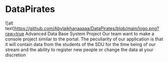 # DataPirates
![alt text]https://github.com/Abylaikhanaaaaa/DataPirates/blob/main/logo.png?raw=true
Advanced Data Base System Project 
Our team want to make a console project similar to the portal. The peculiarity of our application is that it will contain data from the students of the SDU for the time being of our stream and the ability to register new people or change the data at your discretion

